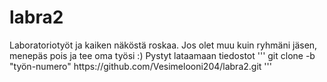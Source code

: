# labra2
<p>Laboratoriotyöt ja 
kaiken näköstä roskaa. Jos olet muu kuin ryhmäni jäsen, menepäs pois ja tee oma työsi :)
Pystyt lataamaan tiedostot 
'''
git clone -b "työn-numero" https://github.com/Vesimelooni204/labra2.git
'''
</p>

